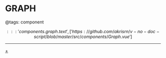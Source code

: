 # GRAPH

@tags: component

$$::: 'components.graph.text', ['https://github.com/akrisrn/v-no-doc-script/blob/master/src/components/Graph.vue'] $$

---

[+](/snippets/graph.md)
